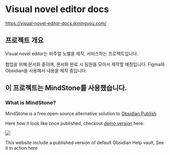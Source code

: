 # Visual novel editor docs

https://visual-novel-editor-docs.ikiningyou.com/

## 프로젝트 개요
Visual novel editor는 비주얼 노벨을 제작, 서비스하는 프로젝트입니다.

협업을 위해 문서화 중이며, 문서화 완료 시 팀원을 모아서 제작할 예정입니다. Figma와 Obsidian을 사용해서 내용을 제작 중입니다.


## 이 프로젝트는 MindStone를 사용했습니다.

### What is MindStone?
MindStone is a free open-source alternative solution to [Obsidian Publish](https://obsidian.md/publish)

Here how it look like once published, checkout [demo version](https://mindstone.tuancao.me/) here:

![](public/images/CleanShot%202022-04-20%20at%2008.34.17@2x.png)

This website include a published version of default Obsidian Help vault, See it in action here 
